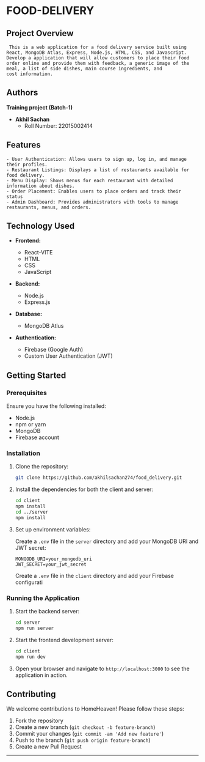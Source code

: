 
# FOOD-DELIVERY

## Project Overview
     This is a web application for a food delivery service built using React, MongoDB Atlas, Express, Node.js, HTML, CSS, and Javascript. Develop a application that will allow customers to place their food order online and provide them with feedback, a generic image of the meal, a list of side dishes, main course ingredients, and cost information.


## Authors
   **Training project (Batch-1)**

- **Akhil Sachan**
  - Roll Number: 22015002414



## Features
    
    - User Authentication: Allows users to sign up, log in, and manage their profiles.
    - Restaurant Listings: Displays a list of restaurants available for food delivery.
    - Menu Display: Shows menus for each restaurant with detailed information about dishes.
    - Order Placement: Enables users to place orders and track their status
    - Admin Dashboard: Provides administrators with tools to manage restaurants, menus, and orders.


## Technology Used

- **Frontend:**
  - React-VITE
  - HTML
  - CSS 
  - JavaScript
  
  

- **Backend:**
  - Node.js
  - Express.js

- **Database:**
  - MongoDB Atlus

- **Authentication:**
  - Firebase (Google Auth)
  - Custom User Authentication (JWT)

## Getting Started

### Prerequisites

Ensure you have the following installed:

- Node.js
- npm or yarn
- MongoDB
- Firebase account

### Installation

1. Clone the repository:
   ```bash
   git clone https://github.com/akhilsachan274/food_delivery.git
   ```

2. Install the dependencies for both the client and server:
   ```bash
   cd client
   npm install
   cd ../server
   npm install
   ```

3. Set up environment variables:

   Create a `.env` file in the `server` directory and add your MongoDB URI and JWT secret:

   ```plaintext
   MONGODB_URI=your_mongodb_uri
   JWT_SECRET=your_jwt_secret
   ```

   Create a `.env` file in the `client` directory and add your Firebase configurati

### Running the Application

1. Start the backend server:
   ```bash
   cd server
   npm run server
   ```

2. Start the frontend development server:
   ```bash
   cd client
   npm run dev
   ```

3. Open your browser and navigate to `http://localhost:3000` to see the application in action.

## Contributing

We welcome contributions to HomeHeaven! Please follow these steps:

1. Fork the repository
2. Create a new branch (`git checkout -b feature-branch`)
3. Commit your changes (`git commit -am 'Add new feature'`)
4. Push to the branch (`git push origin feature-branch`)
5. Create a new Pull Request



---


